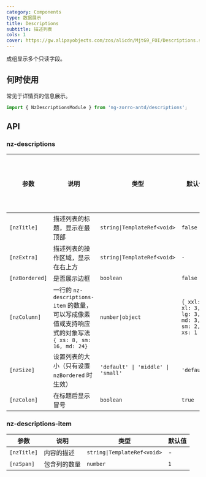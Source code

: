 ```yaml
---
category: Components
type: 数据展示
title: Descriptions
subtitle: 描述列表
cols: 1
cover: https://gw.alipayobjects.com/zos/alicdn/MjtG9_FOI/Descriptions.svg
---
```


成组显示多个只读字段。

## 何时使用

常见于详情页的信息展示。

```ts
import { NzDescriptionsModule } from 'ng-zorro-antd/descriptions';
```

## API

### nz-descriptions

| 参数           | 说明                                                                                                  | 类型                               | 默认值                                          | 支持全局配置 |
| -------------- | ----------------------------------------------------------------------------------------------------- | ---------------------------------- | ----------------------------------------------- | ------------ |
| `[nzTitle]`    | 描述列表的标题，显示在最顶部                                                                          | `string\|TemplateRef<void>`        | `false`                                         |
| `[nzExtra]`    | 描述列表的操作区域，显示在右上方                                                                      | `string\|TemplateRef<void>`        | `-`                                             |
| `[nzBordered]` | 是否展示边框                                                                                          | `boolean`                          | `false`                                         | ✅            |
| `[nzColumn]`   | 一行的 `nz-descriptions-item` 的数量，可以写成像素值或支持响应式的对象写法 `{ xs: 8, sm: 16, md: 24}` | `number\|object`                   | `{ xxl: 3, xl: 3, lg: 3, md: 3, sm: 2, xs: 1 }` | ✅            |
| `[nzSize]`     | 设置列表的大小（只有设置 `nzBordered` 时生效）                                                        | `'default' \| 'middle' \| 'small'` | `'default'`                                     | ✅            |
| `[nzColon]`    | 在标题后显示冒号                                                                                      | `boolean`                          | `true`                                          | ✅            |

### nz-descriptions-item

| 参数        | 说明         | 类型                        | 默认值 |
| ----------- | ------------ | --------------------------- | ------ |
| `[nzTitle]` | 内容的描述   | `string\|TemplateRef<void>` | -      |
| `[nzSpan]`  | 包含列的数量 | `number`                    | `1`    |
